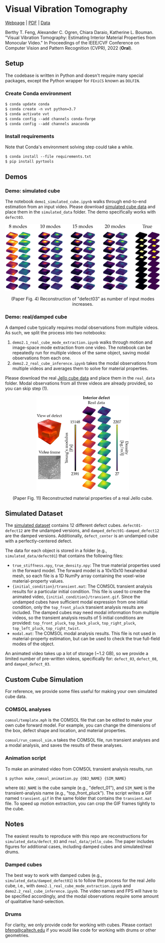 # Visual Vibration Tomography
[Webpage](http://imaging.cms.caltech.edu/vvt/) | [PDF](https://arxiv.org/pdf/2104.02735.pdf) | [Data](https://caltech.box.com/s/3fd43vl82oa6zrcouy49fh90kokdc9pl)

Berthy T. Feng, Alexander C. Ogren, Chiara Daraio, Katherine L. Bouman. "Visual Vibration Tomography: Estimating Interior Material Properties from Monocular Video." In Proceedings of the IEEE/CVF Conference on Computer Vision and Pattern Recognition (CVPR), 2022 (**Oral**).

## Setup
The codebase is written in Python and doesn't require many special packages, except the Python wrapper for `FEniCS` known as `DOLFIN`.
### Create Conda environment
```
$ conda update conda
$ conda create -n vvt python=3.7
$ conda activate vvt
$ conda config --add channels conda-forge
$ conda config --add channels anaconda
```

### Install requirements
Note that Conda's environment solving step could take a while.
```
$ conda install --file requirements.txt
$ pip install pyrtools
```

## Demos
### Demo: simulated cube
The notebook `demo1_simulated_cube.ipynb` walks through end-to-end estimation
from an input video. Please download [simulated cube data](https://caltech.box.com/s/j6dhsgeuqe89g4fz7qz8aggaag5r4psl) and place them in the `simulated_data` folder. The demo specifically works with `defect03`.

<p align='center'>
    <img src="./assets/nmodes_1.png" alt="Reconstructions" width="600"/>
</p>
<p align='center'>(Paper Fig. 4) Reconstruction of "defect03" as number of input modes increases.</p>


### Demo: real/damped cube

A damped cube typically requires modal observations from multiple videos. 
As such, we split the process into two notebooks:
1. `demo2.1_real_cube_mode_extraction.ipynb` walks through motion and image-space mode
extraction from one video. The notebook can be repeatedly run for multiple videos
of the same object, saving modal observations from each one.
2. `demo2.2_real_cube_inference.ipynb` takes the modal observations from multiple
videos and averages them to solve for material properties.

Please download the real [Jello cube data](https://caltech.box.com/s/ii4qejdnypagmg18pbi2usk1i4hky41c) and place them in the `real_data` folder. Modal observations from all three videos are already provided, so you can skip step (1).

<p align='center'>
    <img src="./assets/real_cube_recon.png" alt="Jello Cube Recon." width="300"/>
</p>
<p align='center'>(Paper Fig. 11) Reconstructed material properties of a real Jello cube.</p>

## Simulated Dataset
The [simulated dataset](https://caltech.box.com/s/j6dhsgeuqe89g4fz7qz8aggaag5r4psl) 
contains 12 different defect cubes. `defect01-defect12` 
are the undamped versions, and `damped_defect01-damped_defect12` are the damped
versions. Additionally, `defect_center` is an undamped cube with a perfectly-centered
defect.

The data for each object is stored in a folder (e.g., `simulated_data/defect01`)
that contains the following files:
* `true_stiffness.npy`, `true_density.npy`: The true material properties used in
the forward model. The forward model is a 10x10x10 hexahedral mesh, so each 
file is a 1D NumPy array containing the voxel-wise material-property values.
* `{initial_condition}/transient.mat`: The COMSOL transient analysis results
for a particular initial condition. This file is used to create the animated
video, `{initial_condition}/transient.gif`. Since the undamped cubes have sufficient
modal expression from one initial condition, only the `top_front_pluck` transient
analysis results are included. The damped cubes may need modal information from
multiple videos, so the transient analysis results of 5 initial conditions are 
provided: `top_front_pluck`, `top_back_pluck`, `top_right_pluck`, `top_left_pluck`,
`top_right_twist`.
* `modal.mat`: The COMSOL modal analysis results. This file is not used in
material-property estimation, but can be used to check
the true full-field modes of the object.

An animated video takes up a lot of storage (~1.2 GB), so we provide a
limited number of pre-written videos, specifically for: `defect_03`, `defect_08`, and `damped_defect_03`.

## Custom Cube Simulation
For reference, we provide some files useful for making your own simulated 
cube data.

### COMSOL analyses
`comsol/template.mph` is the COMSOL file that can be edited to make your
own cube forward model. For example, you can change the dimensions of the box,
defect shape and location, and material properties.

`comsol/run_comsol_sim.m` takes the COMSOL file, run transient analyses
and a modal analysis, and saves the results of these analyses.

### Animation script
To make an animated video from COMSOL transient analysis results, run
```
$ python make_comsol_animation.py {OBJ_NAME} {SIM_NAME}
```
where `OBJ_NAME` is the cube sample (e.g., "defect_01"), and `SIM_NAME` is the transient-analysis name (e.g., "top_front_pluck"). The script writes a GIF named `transient.gif` in the same folder that contains the `transient.mat` file. To speed up motion extraction, you can crop the GIF frames tightly to the cube.

## Notes
The easiest results to reproduce with this repo are reconstructions for `simulated_data/defect_03` and `real_data/jello_cube`. The paper includes figures for additional cases, including damped cubes and simulated/real drums.

### Damped cubes
The best way to work with damped cubes (e.g., `simulated_data/damped_defect01`) is to follow the process for the real Jello cube, i.e., with `demo2.1_real_cube_mode_extraction.ipynb` and `demo2.2_real_cube_inference.ipynb`. The video names and FPS will have to be specified accordingly, and the modal observations require some amount of qualitative hand-selection.

### Drums
For clarity, we only provide code for working with cubes. Please contact bfeng@caltech.edu if you would like code for working with drums or other geometries.
